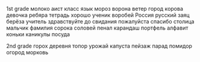 1st grade
молоко
аист
класс
язык
мороз
ворона
ветер
город
корова
девочка
ребяра
тетрадь
хорошо
ученик
воробей
Россия
русский
заяц
берёза
учитель
здравствуйте
до свидания
пожалуйста
спасибо
столица
мальчик
фамилия
сорока
соловей
пенал
карандаш
портфель
алфавит
коньки
каникулы
посуда

2nd grade
горох
деревня
топор
урожай
капуста
пейзаж
парад
помидор
огород
морковь
